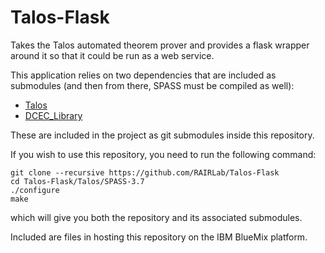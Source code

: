 Talos-Flask
===========

Takes the Talos automated theorem prover and provides a flask wrapper around it so that it could be run as a web service.

This application relies on two dependencies that are included as submodules (and then from there, SPASS must be compiled as well):

* [Talos](https://github.com/JamesPane-Joyce/Talos)
* [DCEC_Library](https://github.com/JamesPane-Joyce/DCEC_Library)

These are included in the project as git submodules inside this repository.


If you wish to use this repository, you need to run the following command:
```
git clone --recursive https://github.com/RAIRLab/Talos-Flask
cd Talos-Flask/Talos/SPASS-3.7
./configure
make
```
which will give you both the repository and its associated submodules.


Included are files in hosting this repository on the IBM BlueMix platform.